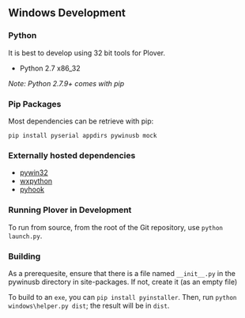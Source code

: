 ## Windows Development

### Python

It is best to develop using 32 bit tools for Plover.

- Python 2.7 x86_32

*Note: Python 2.7.9+ comes with pip*

### Pip Packages

Most dependencies can be retrieve with pip:

`pip install pyserial appdirs pywinusb mock`

### Externally hosted dependencies

- [pywin32](http://sourceforge.net/projects/pywin32/)
- [wxpython](http://www.wxpython.org/index.php)
- [pyhook](http://sourceforge.net/projects/pyhook/)

### Running Plover in Development

To run from source, from the root of the Git repository, use `python launch.py`.

### Building

As a prerequesite, ensure that there is a file named `__init__.py` in the pywinusb directory in site-packages. If not, create it (as an empty file)

To build to an `exe`, you can `pip install pyinstaller`. Then, run `python windows\helper.py dist`; the result will be in `dist`.
